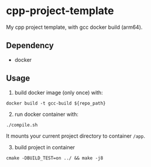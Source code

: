 # cpp-project-template

My cpp project template, with gcc docker build (arm64).

## Dependency

- docker

## Usage

1. build docker image (only once) with:

  ```console
docker build -t gcc-build ${repo_path}
```

2. run docker container with:

  ```console
./compile.sh
```
It mounts your current project directory to container `/app`.

3. build project in container

  ```console
cmake -DBUILD_TEST=on ../ && make -j8
```
